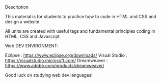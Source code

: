 Description 

This material is for students to practice how to code in HTML and CSS and design a website

All units are created with useful tags and fundamental principles coding in HTML, CSS and Javascript

Web DEV ENVIRONMENT:

  Eclipse : https://www.eclipse.org/downloads/
  Visual Studio : https://visualstudio.microsoft.com/
  Dreamweaver : https://www.adobe.com/products/dreamweaver/

Good luck on studying web dev languages! 
